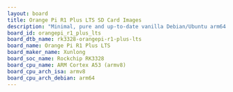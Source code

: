 ```yaml
---
layout: board
title: Orange Pi R1 Plus LTS SD Card Images
description: "Minimal, pure and up-to-date vanilla Debian/Ubuntu arm64 SD card images for Orange Pi R1 Plus LTS by Xunlong, SoC: Rockchip RK3328, CPU ISA: armv8"
board_id: orangepi_r1_plus_lts
board_dtb_name: rk3328-orangepi-r1-plus-lts
board_name: Orange Pi R1 Plus LTS
board_maker_name: Xunlong
board_soc_name: Rockchip RK3328
board_cpu_name: ARM Cortex A53 (armv8)
board_cpu_arch_isa: armv8
board_cpu_arch_debian: arm64
---
```

